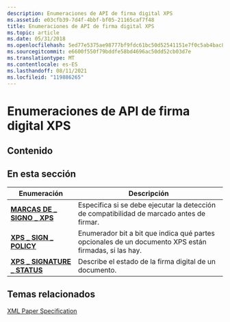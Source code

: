 ```yaml
---
description: Enumeraciones de API de firma digital XPS
ms.assetid: e03cfb39-7d4f-4bbf-bf05-21165caf7f48
title: Enumeraciones de API de firma digital XPS
ms.topic: article
ms.date: 05/31/2018
ms.openlocfilehash: 5ed77e5375ae98777bf9fdc61bc50d52541151e7f0c5ab4bac888ff02caf5946
ms.sourcegitcommit: e6600f550f79bddfe58bd4696ac50dd52cb03d7e
ms.translationtype: MT
ms.contentlocale: es-ES
ms.lasthandoff: 08/11/2021
ms.locfileid: "119886265"
---
```

# <a name="xps-digital-signature-api-enumerations"></a>Enumeraciones de API de firma digital XPS

## <a name="contents"></a>Contenido

## <a name="in-this-section"></a>En esta sección



| Enumeración                                                       | Descripción                                                                                                 |
|-------------------------------------------------------------------|-------------------------------------------------------------------------------------------------------------|
| [**MARCAS DE \_ SIGNO \_ XPS**](/windows/win32/api/xpsdigitalsignature/ne-xpsdigitalsignature-xps_sign_flags)<br/>             | Especifica si se debe ejecutar la detección de compatibilidad de marcado antes de firmar.<br/>                     |
| [**XPS \_ SIGN \_ POLICY**](/windows/win32/api/xpsdigitalsignature/ne-xpsdigitalsignature-xps_sign_policy)<br/>           | Enumerador bit a bit que indica qué partes opcionales de un documento XPS están firmadas, si las hay.<br/> |
| [**XPS \_ SIGNATURE \_ STATUS**](/windows/win32/api/xpsdigitalsignature/ne-xpsdigitalsignature-xps_signature_status)<br/> | Describe el estado de la firma digital de un documento.<br/>                                          |



 

## <a name="related-topics"></a>Temas relacionados

<dl> <dt>

[XML Paper Specification](https://www.ecma-international.org/activities/XML%20Paper%20Specification/XPS%20Standard%20WD%201.6.pdf)
</dt> </dl>

 

 




